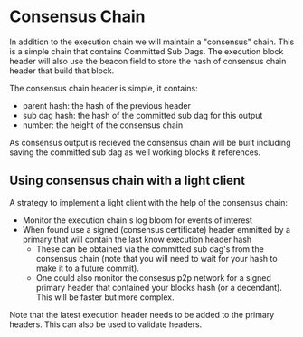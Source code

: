 # Consensus Chain

In addition to the execution chain we will maintain a "consensus" chain.  This is a simple chain that contains
Committed Sub Dags.  The execution block header will also use the beacon field to store the hash of consensus
chain header that build that block.

The consensus chain header is simple, it contains:
- parent hash: the hash of the previous header
- sub dag hash: the hash of the committed sub dag for this output
- number: the height of the consensus chain

As consensus output is recieved the consensus chain will be built including saving the committed sub dag as well working blocks it references.

## Using consensus chain with a light client

A strategy to implement a light client with the help of the consensus chain:
- Monitor the execution chain's log bloom for events of interest
- When found use a signed (consensus certificate) header emmitted by a primary that will contain the last know execution header hash
  - These can be obtained via the committed sub dag's from the consensus chain (note that you will need to wait for your hash to make it to a future commit).
  - One could also monitor the consesus p2p network for a signed primary header that contained your blocks hash (or a decendant).  This will be faster but more complex.

Note that the latest execution header needs to be added to the primary headers.  This can also be used to validate headers.

